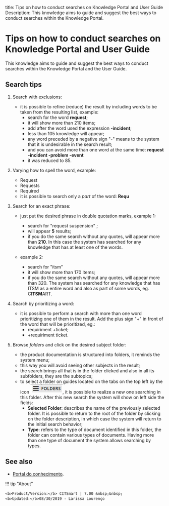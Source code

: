 title: Tips on how to conduct searches on Knowledge Portal and User Guide
Description: This knowledge aims to guide and suggest the best ways to conduct searches within the Knowledge Portal.
# Tips on how to conduct searches on Knowledge Portal and User Guide

This knowledge aims to guide and suggest the best ways to conduct searches within the Knowledge Portal and the User Guide.

Search tips
-------------------

1. Search with exclusions:

    - it is possible to refine (reduce) the result by including words to be taken from the resulting list, example:
        - search for the word **request**;
        - it will show more than 210 items;
        - add after the word used the expression **-incident**;
        - less than 105 knowledge will appear;
        - any word preceded by a negative sign "-" means to the system that it is undesirable in the search result;
        - and you can avoid more than one word at the same time: **request -incident -problem -event**
        - it was reduced to 85.
        
2. Varying how to spell the word, example:

    - Request
    - Requests
    - Required
    - it is possible to search only a *part* of the word: **Requ**
    
3. Search for an exact phrase:

    - just put the desired phrase in double quotation marks, example 1:
        - search for "request suspension" ;
        - will appear **5** results;
        - if you do the same search without any quotes, will appear more than **210**. In this case the system has searched for any 
        knowledge that has at least one of the words.
        
    - example 2:
        - search for "itsm"
        - it will show more than 170 items;
        - if you do the same search without any quotes, will appear more than 320. The system has searched for any knowledge that 
        has ITSM as a entire word and also as part of some words, eg. C**ITSM**ART.
        
4. Search by prioritizing a word:

    - it is possible to perform a search with more than one word prioritizing one of them in the result. Add the plus sign "+" in 
    front of the word that will be prioritized, eg.:
        - requiriment +ticket;
        - +requiriment ticket.
        
5. Browse *folders* and click on the desired subject folder:

    - the product documentation is structured into folders, it reminds the system menu;
    - this way you will avoid seeing other subjects in the result;
    - the search brings all that is in the folder clicked and also in all its subfolders, they are the subtopics;
    - to select a folder on guides located on the tabs on the top left by the icon ![symbol](images/tips.jpg), it is possible to 
    realize a new one searching in this folder. After this new search the system will show on left side the fields:
        - **Selected Folder**: describes the name of the previously selected folder. It is possible to return to the root of the 
        folder by clicking on the folder description, in which case the system will return to the initial search behavior;
        - **Type**: refers to the type of document identified in this folder, the folder can contain various types of documents. 
        Having more than one type of document the system allows searching by types.
        
See also
--------------

- [Portal do conhecimento](/en-us/citsmart-platform-7/processes/knowledge/knowledge-portal.html).

!!! tip "About"

    <b>Product/Version:</b> CITSmart | 7.00 &nbsp;&nbsp;
    <b>Updated:</b>08/30/2019 - Larissa Lourenço

